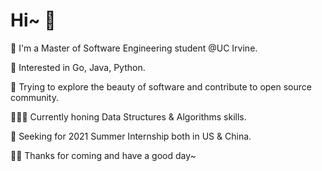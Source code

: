 # Hi~ 🤪

📖 I'm a Master of Software Engineering student @UC Irvine.

🔨 Interested in Go, Java, Python.

🌁 Trying to explore the beauty of software and contribute to open source community.

👨🏻‍💻 Currently honing Data Structures & Algorithms skills.

👀 Seeking for 2021 Summer Internship both in US & China.

👋🏻 Thanks for coming and have a good day~
